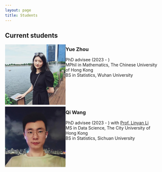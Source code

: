 ```yaml
---
layout: page
title: Students
---
```


## Current students

<div style="margin-right: 30px;">
<img align="left" src="/assets/img/zy.jpg" alt="drawing" width="200"/> 
</div>

### Yue Zhou
PhD advisee (2023 - ) <br />
MPhil in Mathematics, The Chinese University of Hong Kong <br />
BS in Statistics, Wuhan University  <br />

<br /><br /><br /><br />

<div style="margin-right: 30px;">
<img align="left" src="/assets/img/wq.jpg" alt="drawing" width="200"/> 
</div>

### Qi Wang
PhD advisee (2023 - ) with <a href="https://scholars.cityu.edu.hk/en/persons/linyan-li(42e8876e-e92d-423b-a3d0-2d28229bd6f0).html">Prof. Linyan Li</a> <br />
MS in Data Science, The City University of Hong Kong <br />
BS in Statistics, Sichuan University  <br />

